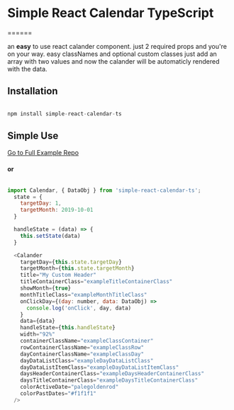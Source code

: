# Simple React Calendar TypeScript
======

an **easy** to use react calander component.
just 2 required props and you're on your way.
easy classNames and optional custom classes
just add an array with two values and now the calander will be automaticly rendered with the data.

## Installation

```javascript

npm install simple-react-calendar-ts

```

## Simple Use

[Go to Full Example Repo](https://github.com/stevorated/simple-react-calendar-ts-example)

#### or 

```javascript

import Calendar, { DataObj } from 'simple-react-calendar-ts';
  state = {
    targetDay: 1,
    targetMonth: 2019-10-01
  }

  handleState = (data) => {
    this.setState(data)
  }

  <Calander
    targetDay={this.state.targetDay}
    targetMonth={this.state.targetMonth}
    title="My Custom Header"
    titleContainerClass="exampleTitleContainerClass"
    showMonth={true}
    monthTitleClass="exampleMonthTitleClass"
    onClickDay={(day: number, data: DataObj) =>
      console.log('onClick', day, data)
    }
    data={data}
    handleState={this.handleState}
    width="92%"
    containerClassName="exampleClassContainer"
    rowContainerClassName="exampleClassRow"
    dayContainerClassName="exampleClassDay"
    dayDataListClass="exampleDayDataListClass"
    dayDataListItemClass="exampleDayDataListItemClass"
    daysHeaderContainerClass="exampleDaysHeaderContainerClass"
    daysTitleContainerClass="exampleDaysTitleContainerClass"
    colorActiveDate="palegoldenrod"
    colorPastDates="#f1f1f1"
  />

  ```